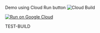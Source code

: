 Demo using Cloud Run button 
![Cloud Build](https://storage.googleapis.com/vcloud-badges/builds/hello-cloud-run/branches/master.svg)

[![Run on Google Cloud](https://storage.googleapis.com/cloudrun/button.png)](https://console.cloud.google.com/cloudshell/editor?shellonly=true&cloudshell_image=gcr.io/cloudrun/button&cloudshell_git_repo=https://github.com/drvaya/hello-cloud-run.git)

TEST-BUILD
